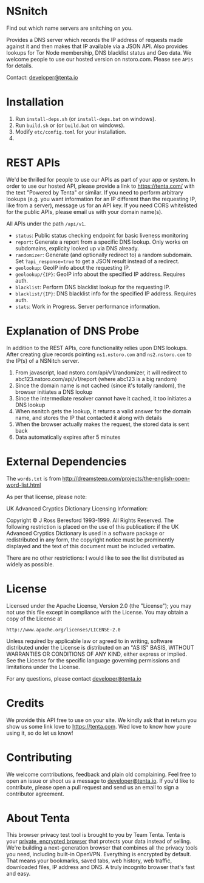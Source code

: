 NSnitch
=======

Find out which name servers are snitching on you.

Provides a DNS server which records the IP address of requests made against
it and then makes that IP available via a JSON API. Also provides lookups for
Tor Node membership, DNS blacklist status and Geo data. We welcome people to
use our hosted version on nstoro.com. Please see `APIs` for details.

Contact: developer@tenta.io

Installation
============

1. Run `install-deps.sh` (or `install-deps.bat` on windows).
1. Run `build.sh` or (or `build.bat` on windows).
1. Modify `etc/config.toml` for your installation.
1. 

REST APIs
=========

We'd be thrilled for people to use our APIs as part of your app or system. In order to use our hosted API, please provide
a link to https://tenta.com/ with the text "Powered by Tenta" or similar. If you need to perform arbitrary lookups (e.g.
you want information for an IP different than the requesting IP, like from a server), message us for an API key. If
you need CORS whitelisted for the public APIs, please email us with your domain name(s).

All APIs under the path `/api/v1`.

* `status`: Public status checking endpoint for basic liveness monitoring
* `report`: Generate a report from a specific DNS lookup. Only works on subdomains, explicity looked up via DNS already.
* `randomizer`: Generate (and optionally redirect to) a random subdomain. Set `?api_response=true` to get a JSON result
instead of a redirect.
* `geolookup`: GeoIP info about the requesting IP.
* `geolookup/{IP}`: GeoIP info about the specified IP address. Requires auth.
* `blacklist`: Perform DNS blacklist lookup for the requesting IP.
* `blacklist/{IP}`: DNS blacklist info for the specified IP address. Requires auth.
* `stats`: Work in Progress. Server performance information.

Explanation of DNS Probe
========================

In addition to the REST APIs, core functionality relies upon DNS lookups. After creating glue records pointing
`ns1.nstoro.com` and `ns2.nstoro.com` to the IP(s) of a NSNitch server.

1. From javascript, load nstoro.com/api/v1/randomizer, it will redirect to abc123.nstoro.com/api/v1/report (where abc123 is a big random)
1. Since the domain name is not cached (since it's totally random), the browser initiates a DNS lookup
1. Since the intermediate resolver cannot have it cached, it too initiates a DNS lookup
1. When nsnitch gets the lookup, it returns a valid answer for the domain name, and stores the IP that contacted it along with details
1. When the browser actually makes the request, the stored data is sent back
1. Data automatically expires after 5 minutes

External Dependencies
=====================

The `words.txt` is from http://dreamsteep.com/projects/the-english-open-word-list.html

As per that license, please note:

   UK Advanced Cryptics Dictionary Licensing Information:
   
   Copyright © J Ross Beresford 1993-1999. All Rights Reserved. The following restriction is placed on the use of this publication: if the UK Advanced Cryptics Dictionary is used in a software package or redistributed in any form, the copyright notice must be prominently displayed and the text of this document must be included verbatim.
   
   There are no other restrictions: I would like to see the list distributed as widely as possible.

License
=======

Licensed under the Apache License, Version 2.0 (the "License");
you may not use this file except in compliance with the License.
You may obtain a copy of the License at

    http://www.apache.org/licenses/LICENSE-2.0

Unless required by applicable law or agreed to in writing, software
distributed under the License is distributed on an "AS IS" BASIS,
WITHOUT WARRANTIES OR CONDITIONS OF ANY KIND, either express or implied.
See the License for the specific language governing permissions and
limitations under the License.

For any questions, please contact developer@tenta.io

Credits
=======

We provide this API free to use on your site. We kindly ask that in return you show us some link love to https://tenta.com. Wed love to know how youre using it, so do let us know!

Contributing
============

We welcome contributions, feedback and plain old complaining. Feel free to open
an issue or shoot us a message to developer@tenta.io. If you'd like to contribute,
please open a pull request and send us an email to sign a contributor agreement.

About Tenta
===========

This browser privacy test tool is brought to you by Team Tenta. Tenta is your [private, encrypted browser](https://tenta.com) that protects your data instead of selling. We're building a next-generation browser that combines all the privacy tools you need, including built-in OpenVPN. Everything is encrypted by default. That means your bookmarks, saved tabs, web history, web traffic, downloaded files, IP address and DNS. A truly incognito browser that's fast and easy.

